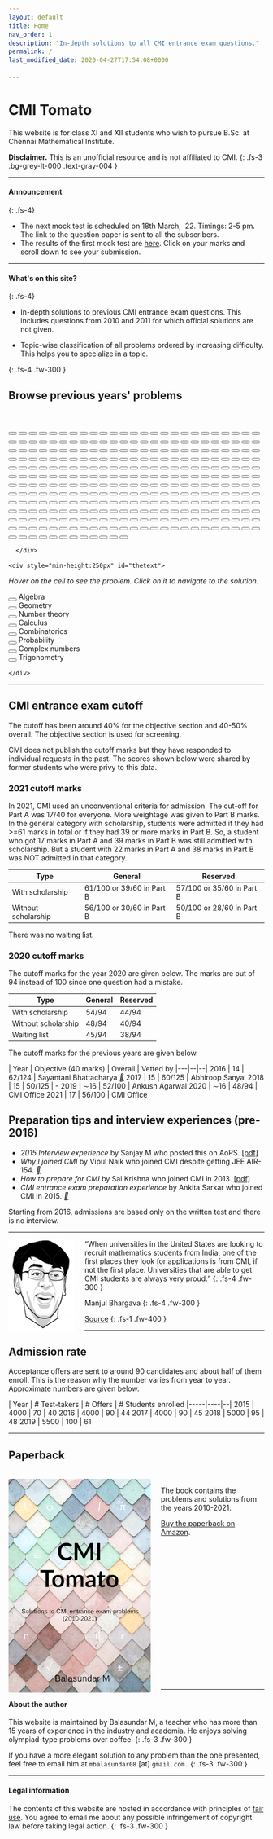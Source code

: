 ```yaml
---
layout: default
title: Home
nav_order: 1
description: "In-depth solutions to all CMI entrance exam questions."
permalink: /
last_modified_date: 2020-04-27T17:54:08+0000

---
```



# CMI Tomato

This website is for class XI and XII students who wish to pursue B.Sc. at Chennai Mathematical Institute.<br>

**Disclaimer.** This is an unofficial resource and is not affiliated to CMI.
{: .fs-3 .bg-grey-lt-000 .text-gray-004 }

---

#### Announcement
{: .fs-4}

- The next mock test is scheduled on 18th March, '22. Timings: 2-5 pm. The link to the question paper is sent to all the subscribers.
- The results of the first mock test are [here](/docs/mock_test/013_mar_4_scorecard/). Click on your marks and scroll down to see your submission.


---


#### What's on this site?
{: .fs-4}

- In-depth solutions to previous CMI entrance exam questions. This includes questions from 2010 and 2011 for which official solutions are not given.

- Topic-wise classification of all problems ordered by increasing difficulty. This helps you to specialize in a topic.

{: .fs-4 .fw-300 }



<div id="palette1">
<h2>Browse previous years' problems</h2>

<br>

  <div class="palette">
      <div class="palette-keys">


<button class="button trigonometry" onclick="location.href='/docs/trigonometry/#an-easy-problem';" onmouseover = "display('A1_2010')"></button>
<button class="button algebra" onclick="location.href='/docs/algebra/polynomials/#parity-of-a-polynomial';" onmouseover = "display('A2_2010')"></button>
<button class="button calculus" onclick="location.href='/docs/calculus/limits/#vanilla-application-of-lhospital';" onmouseover = "display('A3_2010')"></button>
<button class="button combinatorics" onclick="location.href='/docs/combinatorics/#progression-of-squares';" onmouseover = "display('A4_2010')"></button>
<button class="button numbers" onclick="location.href='/docs/number_theory/modulo_arithmetic/#fermats-little-theorem';" onmouseover = "display('A5_2010')"></button>
<button class="button combinatorics" onclick="location.href='/docs/combinatorics/#easy-induction';" onmouseover = "display('A6_2010')"></button>
<button class="button algebra" onclick="location.href='/docs/algebra/solvability/#symmetric-log-reciprocals';" onmouseover = "display('A7_2010')"></button>
<button class="button combinatorics" onclick="location.href='/docs/combinatorics/#pigeon-hole-principle';" onmouseover = "display('A8_2010')"></button>
<button class="button algebra" onclick="location.href='/docs/algebra/polynomials/#repeated-roots';" onmouseover = "display('A9_2010')"></button>
<button class="button trigonometry" onclick="location.href='/docs/trigonometry/#trignometric-triangle-inequality';" onmouseover = "display('A10_2010')"></button>
<button class="button numbers" onclick="location.href='/docs/number_theory/irrationality/#rationality-preserving-operations';" onmouseover = "display('A11_2010')"></button>
<button class="button geometry" onclick="location.href='/docs/geometry/triangles/#rhombus-within-a-triangle';" onmouseover = "display('A12_2010')"></button>
<button class="button complex" onclick="location.href='/docs/complex_numbers/#power-of-a-complex-number';" onmouseover = "display('A13_2010')"></button>
<button class="button white"></button>
<button class="button numbers" onclick="location.href='/docs/number_theory/modulo_arithmetic/#pigeon-hole-principle';" onmouseover = "display('B1_2010')"></button>
<button class="button geometry" onclick="location.href='/docs/geometry/triangles/#midpoint-of-a-median';" onmouseover = "display('B2_2010')"></button>
<button class="button combinatorics" onclick="location.href='/docs/combinatorics/#just-count';" onmouseover = "display('B3_2010')"></button>
<button class="button geometry" onclick="location.href='/docs/geometry/triangles/#rational-triangle';" onmouseover = "display('B4_2010')"></button>
<button class="button calculus" onclick="location.href='/docs/calculus/integrals/#a-perplexing-integral';" onmouseover = "display('B5_2010')"></button>
<button class="button geometry" onclick="location.href='/docs/geometry/circles/#intersecting-circles';" onmouseover = "display('B6_2010')"></button>
<button class="button geometry" onclick="location.href='/docs/geometry/coordinate_system/#line-passing-through-an-ap';" onmouseover = "display('B7_2010')"></button>
<button class="button blank"></button>
<button class="button blank"></button>
<button class="button blank"></button>
<button class="button blank"></button>
<button class="button blank"></button>
<button class="button combinatorics" onclick="location.href='/docs/combinatorics/#letter-arrangement';" onmouseover = "display('A1_2011')"></button>
<button class="button geometry" onclick="location.href='/docs/geometry/triangles/#a-chord-within-a-rectangle';" onmouseover = "display('A2_2011')"></button>
<button class="button trigonometry" onclick="location.href='/docs/trigonometry/#intersection-of-a-line-and-periodic-function-ii';" onmouseover = "display('A3_2011')"></button>
<button class="button algebra" onclick="location.href='/docs/algebra/binomial/#am-gm-inequality';" onmouseover = "display('A4_2011')"></button>
<button class="button calculus" onclick="location.href='/docs/calculus/derivatives/#differentiable-piece-function';" onmouseover = "display('A5_2011')"></button>
<button class="button algebra" onclick="location.href='/docs/algebra/polynomials/#roots-of-a-quadratic';" onmouseover = "display('A6_2011')"></button>
<button class="button algebra" onclick="location.href='/docs/algebra/polynomials/#01-polynomial';" onmouseover = "display('A7_2011')"></button>
<button class="button blank"></button>
<button class="button blank"></button>
<button class="button blank"></button>
<button class="button blank"></button>
<button class="button blank"></button>
<button class="button blank"></button>
<button class="button white"></button>
<button class="button combinatorics" onclick="location.href='/docs/combinatorics/#handshake-party';" onmouseover = "display('B1_2011')"></button>
<button class="button algebra" onclick="location.href='/docs/algebra/binomial/#largest-coefficient';" onmouseover = "display('B2_2011')"></button>
<button class="button numbers" onclick="location.href='/docs/number_theory/prime_factorization/#six-consecutive-numbers';" onmouseover = "display('B3_2011')"></button>
<button class="button combinatorics" onclick="location.href='/docs/combinatorics/#serendipitous-sum';" onmouseover = "display('B4_2011')"></button>
<button class="button algebra" onclick="location.href='/docs/algebra/polynomials/#degree-constraint-on-the-polynomial';" onmouseover = "display('B5_2011')"></button>
<button class="button combinatorics" onclick="location.href='/docs/combinatorics/#impossible-solid';" onmouseover = "display('B6_2011')"></button>
<button class="button calculus" onclick="location.href='/docs/calculus/integrals/#volume-of-a-cave';" onmouseover = "display('B7_2011')"></button>
<button class="button algebra" onclick="location.href='/docs/algebra/polynomials/#only-one-real-root';" onmouseover = "display('B8_2011')"></button>
<button class="button calculus" onclick="location.href='/docs/calculus/derivatives/#rolles-theorem-ii';" onmouseover = "display('B9_2011')"></button>
<button class="button numbers" onclick="location.href='/docs/number_theory/prime_factorization/#two-variables-one-equation';" onmouseover = "display('B10_2011')"></button>
<button class="button calculus" onclick="location.href='/docs/calculus/limits/#surjective-if-and-only-if-injective';" onmouseover = "display('B11_2011')"></button>
<button class="button geometry" onclick="location.href='/docs/geometry/circles/#an-old-russian-problem';" onmouseover = "display('B12_2011')"></button>
<button class="button trigonometry" onclick="location.href='/docs/trigonometry/#intersection-of-a-line-and-periodic-function-i';" onmouseover = "display('A1_2012')"></button>
<button class="button calculus" onclick="location.href='/docs/calculus/derivatives/#rolles-theorem-i';" onmouseover = "display('A2_2012')"></button>
<button class="button numbers" onclick="location.href='/docs/number_theory/irrationality/#irrational-fraction';" onmouseover = "display('A3_2012')"></button>
<button class="button calculus" onclick="location.href='/docs/calculus/limits/#lhospital-again';" onmouseover = "display('A4_2012')"></button>
<button class="button probability" onclick="location.href='/docs/probability/#tinkus-chocolate';" onmouseover = "display('A5_2012')"></button>
<button class="button blank"></button>
<button class="button blank"></button>
<button class="button blank"></button>
<button class="button blank"></button>
<button class="button blank"></button>
<button class="button blank"></button>
<button class="button blank"></button>
<button class="button blank"></button>
<button class="button white"></button>
<button class="button algebra" onclick="location.href='/docs/algebra/polynomials/#find-a-rational-polynomial-with-a-given-a-root';" onmouseover = "display('B1_2012')"></button>
<button class="button geometry" onclick="location.href='/docs/geometry/triangles/#midpoints-of-a-quadrilateral';" onmouseover = "display('B2_2012')"></button>
<button class="button combinatorics" onclick="location.href='/docs/combinatorics/#intersection-family';" onmouseover = "display('B3_2012')"></button>
<button class="button calculus" onclick="location.href='/docs/calculus/integrals/#riemann-sum';" onmouseover = "display('B4_2012')"></button>
<button class="button complex" onclick="location.href='/docs/complex_numbers/#trigonometric-values-via-complex-numbers';" onmouseover = "display('B5_2012')"></button>
<button class="button geometry" onclick="location.href='/docs/geometry/triangles/#matching-pairs-of-points';" onmouseover = "display('B6_2012')"></button>
<button class="button numbers" onclick="location.href='/docs/number_theory/modulo_arithmetic/#pigeon-hole-on-pairs';" onmouseover = "display('B7_2012')"></button>
<button class="button algebra" onclick="location.href='/docs/algebra/polynomials/#polynomial-that-gives-only-prime-powers';" onmouseover = "display('B8_2012')"></button>
<button class="button combinatorics" onclick="location.href='/docs/combinatorics/#function-composition';" onmouseover = "display('B9_2012')"></button>
<button class="button blank"></button>
<button class="button blank"></button>
<button class="button blank"></button>
<button class="button calculus" onclick="location.href='/docs/calculus/derivatives/#one-to-one-i';" onmouseover = "display('A1_2013')"></button>
<button class="button calculus" onclick="location.href='/docs/calculus/derivatives/#continuity';" onmouseover = "display('A2_2013')"></button>
<button class="button geometry" onclick="location.href='/docs/geometry/circles/#circumcenter-and-orthocenter';" onmouseover = "display('A3_2013')"></button>
<button class="button algebra" onclick="location.href='/docs/algebra/polynomials/#sum-of-squares-polynomial';" onmouseover = "display('A4_2013')"></button>
<button class="button combinatorics" onclick="location.href='/docs/combinatorics/#seating-boys-and-girls';" onmouseover = "display('A5_2013')"></button>
<button class="button calculus" onclick="location.href='/docs/calculus/integrals/#vanilla-integrals';" onmouseover = "display('A6_2013')"></button>
<button class="button complex" onclick="location.href='/docs/complex_numbers/#complex-triangle';" onmouseover = "display('A7_2013')"></button>
<button class="button probability" onclick="location.href='/docs/probability/#sampling-a-quadratic';" onmouseover = "display('A8_2013')"></button>
<button class="button calculus" onclick="location.href='/docs/calculus/derivatives/#rolles-theorem-iii';" onmouseover = "display('A9_2013')"></button>
<button class="button calculus" onclick="location.href='/docs/calculus/derivatives/#asymptotes-of-a-function';" onmouseover = "display('A10_2013')"></button>
<button class="button blank"></button>
<button class="button blank"></button>
<button class="button blank"></button>
<button class="button white"></button>
<button class="button geometry" onclick="location.href='/docs/geometry/triangles/#isoceles-triangle';" onmouseover = "display('B1_2013')"></button>
<button class="button geometry" onclick="location.href='/docs/geometry/coordinate_system/#find-a-curve-given-the-tangent';" onmouseover = "display('B2_2013')"></button>
<button class="button numbers" onclick="location.href='/docs/number_theory/prime_factorization/#prime-factorization-and-perfect-squares-again';" onmouseover = "display('B3_2013')"></button>
<button class="button algebra" onclick="location.href='/docs/algebra/polynomials/#polynomials-that-exponentiate';" onmouseover = "display('B4_2013')"></button>
<button class="button calculus" onclick="location.href='/docs/calculus/derivatives/#span-of-the-a-function';" onmouseover = "display('B5_2013')"></button>
<button class="button combinatorics" onclick="location.href='/docs/combinatorics/#difference-equations-iii';" onmouseover = "display('B6_2013')"></button>
<button class="button blank"></button>
<button class="button blank"></button>
<button class="button blank"></button>
<button class="button blank"></button>
<button class="button blank"></button>
<button class="button blank"></button>
<button class="button numbers" onclick="location.href='/docs/number_theory/irrationality/#summations';" onmouseover = "display('A1_2014')"></button>
<button class="button calculus" onclick="location.href='/docs/calculus/integrals/#convergence-of-etextquadratic';" onmouseover = "display('A2_2014')"></button>
<button class="button calculus" onclick="location.href='/docs/calculus/derivatives/#differentiability-i';" onmouseover = "display('A3_2014')"></button>
<button class="button geometry" onclick="location.href='/docs/geometry/coordinate_system/#tangent-to-a-cubic';" onmouseover = "display('A4_2014')"></button>
<button class="button probability" onclick="location.href='/docs/probability/#vertex-in-a-polygon';" onmouseover = "display('A5_2014')"></button>
<button class="button numbers" onclick="location.href='/docs/number_theory/prime_factorization/#prime-factorization-and-divisibility';" onmouseover = "display('A6_2014')"></button>
<button class="button calculus" onclick="location.href='/docs/calculus/derivatives/#application-of-rolle's-theorem';" onmouseover = "display('A7_2014')"></button>
<button class="button algebra" onclick="location.href='/docs/algebra/polynomials/#find-the-remainders';" onmouseover = "display('A8_2014')"></button>
<button class="button complex" onclick="location.href='/docs/complex_numbers/#maximum-and-minimum-of-an-average';" onmouseover = "display('A9_2014')"></button>
<button class="button geometry" onclick="location.href='/docs/geometry/triangles/#triangle-construction';" onmouseover = "display('A10_2014')"></button>
<button class="button geometry" onclick="location.href='/docs/geometry/circles/#cyclic-polygon';" onmouseover = "display('A11_2014')"></button>
<button class="button calculus" onclick="location.href='/docs/calculus/derivatives/#longest-diagonal-in-a-box';" onmouseover = "display('A12_2014')"></button>
<button class="button blank"></button>
<button class="button white"></button>
<button class="button geometry" onclick="location.href='/docs/geometry/coordinate_system/#mix-a-sin-and-a-circle';" onmouseover = "display('B1_2014')"></button>
<button class="button numbers" onclick="location.href='/docs/number_theory/irrationality/#a-polynomial-integer';" onmouseover = "display('B2_2014')"></button>
<button class="button combinatorics" onclick="location.href='/docs/combinatorics/#count-the-number-of-functions';" onmouseover = "display('B3_2014')"></button>
<button class="button calculus" onclick="location.href='/docs/calculus/integrals/#differentiability-challenge';" onmouseover = "display('B4_2014')"></button>
<button class="button algebra" onclick="location.href='/docs/algebra/polynomials/#difference-equations';" onmouseover = "display('B5_2014')"></button>
<button class="button geometry" onclick="location.href='/docs/geometry/circles/#quadrilateral-with-circles';" onmouseover = "display('B6_2014')"></button>
<button class="button blank"></button>
<button class="button blank"></button>
<button class="button blank"></button>
<button class="button blank"></button>
<button class="button blank"></button>
<button class="button blank"></button>
<button class="button algebra" onclick="location.href='/docs/algebra/solvability/#charity';" onmouseover = "display('A1_2015')"></button>
<button class="button combinatorics" onclick="location.href='/docs/combinatorics/#ordered-binary-strings';" onmouseover = "display('A2_2015')"></button>
<button class="button numbers" onclick="location.href='/docs/number_theory/gcd/#magic-number';" onmouseover = "display('A3_2015')"></button>
<button class="button calculus" onclick="location.href='/docs/calculus/derivatives/#double-derivatives';" onmouseover = "display('A4_2015')"></button>
<button class="button algebra" onclick="location.href='/docs/algebra/polynomials/#polynomial-with-positive-coefficients';" onmouseover = "display('A5_2015')"></button>
<button class="button geometry" onclick="location.href='/docs/geometry/coordinate_system/#circles-with-pythagoras';" onmouseover = "display('A6_2015')"></button>
<button class="button algebra" onclick="location.href='/docs/algebra/binomial/#coefficient-ratio';" onmouseover = "display('A7_2015')"></button>
<button class="button combinatorics" onclick="location.href='/docs/combinatorics/#number-plates';" onmouseover = "display('A8_2015')"></button>
<button class="button trigonometry" onclick="location.href='/docs/trigonometry/#a-saw-tooth-function';" onmouseover = "display('A9_2015')"></button>
<button class="button complex" onclick="location.href='/docs/complex_numbers/#roots-of-unity-i';" onmouseover = "display('A10_2015')"></button>
<button class="button probability" onclick="location.href='/docs/probability/#conditional-probability';" onmouseover = "display('A11_2015')"></button>
<button class="button blank"></button>
<button class="button blank"></button>
<button class="button white"></button>
<button class="button calculus" onclick="location.href='/docs/calculus/limits/#polynomial-and-limits';" onmouseover = "display('B1_2015')"></button>
<button class="button algebra" onclick="location.href='/docs/algebra/binomial/#points-on-a-sphere';" onmouseover = "display('B2_2015')"></button>
<button class="button numbers" onclick="location.href='/docs/number_theory/prime_factorization/#when-is-a2-a-divisible-by-10000';" onmouseover = "display('B3_2015')"></button>
<button class="button calculus" onclick="location.href='/docs/calculus/integrals/#slowing-slope-changing-function';" onmouseover = "display('B4_2015')"></button>
<button class="button numbers" onclick="location.href='/docs/number_theory/gcd/#euclidean-algorithm';" onmouseover = "display('B5_2015')"></button>
<button class="button geometry" onclick="location.href='/docs/geometry/circles/#straight-edge-with-circle';" onmouseover = "display('B6_2015')"></button>
<button class="button blank"></button>
<button class="button blank"></button>
<button class="button blank"></button>
<button class="button blank"></button>
<button class="button blank"></button>
<button class="button blank"></button>
<button class="button combinatorics" onclick="location.href='/docs/combinatorics/#logical-puzzle';" onmouseover = "display('A1_2016')"></button>
<button class="button algebra" onclick="location.href='/docs/algebra/solvability/#gdp-vs-per-capita-gdp';" onmouseover = "display('A2_2016')"></button>
<button class="button numbers" onclick="location.href='/docs/number_theory/gcd/#totient-function';" onmouseover = "display('A3_2016')"></button>
<button class="button combinatorics" onclick="location.href='/docs/combinatorics/#count-the-steps';" onmouseover = "display('A4_2016')"></button>
<button class="button trigonometry" onclick="location.href='/docs/trigonometry/#use-of-telescoping';" onmouseover = "display('A5_2016')"></button>
<button class="button calculus" onclick="location.href='/docs/calculus/derivatives/#irrationality-and-continuity';" onmouseover = "display('A6_2016')"></button>
<button class="button numbers" onclick="location.href='/docs/number_theory/gcd/#gcd-application';" onmouseover = "display('A7_2016')"></button>
<button class="button algebra" onclick="location.href='/docs/algebra/polynomials/#integer-valued-polynomials';" onmouseover = "display('A8_2016')"></button>
<button class="button calculus" onclick="location.href='/docs/calculus/derivatives/#continuity-on-tangents-and-secants';" onmouseover = "display('A9_2016')"></button>
<button class="button geometry" onclick="location.href='/docs/geometry/triangles/#triangle-with-segments';" onmouseover = "display('A10_2016')"></button>
<button class="button blank"></button>
<button class="button blank"></button>
<button class="button blank"></button>
<button class="button white"></button>
<button class="button probability" onclick="location.href='/docs/probability/#test-preparation';" onmouseover = "display('B1_2016')"></button>
<button class="button geometry" onclick="location.href='/docs/geometry/coordinate_system/#circle-touching-a-parabola';" onmouseover = "display('B2_2016')"></button>
<button class="button calculus" onclick="location.href='/docs/calculus/integrals/#definite-integral';" onmouseover = "display('B3_2016')"></button>
<button class="button combinatorics" onclick="location.href='/docs/combinatorics/#pairwise-sums-of-a-set';" onmouseover = "display('B4_2016')"></button>
<button class="button algebra" onclick="location.href='/docs/algebra/polynomials/#given-the-remainders-find-the-polynomials';" onmouseover = "display('B5_2016')"></button>
<button class="button numbers" onclick="location.href='/docs/number_theory/prime_factorization/#primes-in-an-algebraic-equation-';" onmouseover = "display('B6_2016')"></button>
<button class="button blank"></button>
<button class="button blank"></button>
<button class="button blank"></button>
<button class="button blank"></button>
<button class="button blank"></button>
<button class="button blank"></button>
<button class="button geometry" onclick="location.href='/docs/geometry/circles/#circle-inside-a-triangle-inside-a-circle';" onmouseover = "display('A1_2017')"></button>
<button class="button combinatorics" onclick="location.href='/docs/combinatorics/#distribute-oranges-in-boxes';" onmouseover = "display('A2_2017')"></button>
<button class="button calculus" onclick="location.href='/docs/calculus/integrals/#sweep-volume';" onmouseover = "display('A3_2017')"></button>
<button class="button numbers" onclick="location.href='/docs/number_theory/gcd/#sample-a-divisor';" onmouseover = "display('A4_2017')"></button>
<button class="button algebra" onclick="location.href='/docs/algebra/polynomials/#roots-of-a-quartic-polynomial';" onmouseover = "display('A5_2017')"></button>
<button class="button calculus" onclick="location.href='/docs/calculus/derivatives/#inflection-point';" onmouseover = "display('A6_2017')"></button>
<button class="button calculus" onclick="location.href='/docs/calculus/integrals/#absolute-integrals';" onmouseover = "display('A7_2017')"></button>
<button class="button algebra" onclick="location.href='/docs/algebra/solvability/#solutions-to-simultaneous-equations';" onmouseover = "display('A8_2017')"></button>
<button class="button calculus" onclick="location.href='/docs/calculus/limits/#smallest-prime-factor-function';" onmouseover = "display('A9_2017')"></button>
<button class="button calculus" onclick="location.href='/docs/calculus/limits/#continuity-of-two-functions';" onmouseover = "display('A10_2017')"></button>
<button class="button blank"></button>
<button class="button blank"></button>
<button class="button blank"></button>
<button class="button white"></button>
<button class="button trigonometry" onclick="location.href='/docs/trigonometry/#roots-of-unity-to-rescue';" onmouseover = "display('B1_2017')"></button>
<button class="button geometry" onclick="location.href='/docs/geometry/coordinate_system/#intersecting-planes';" onmouseover = "display('B2_2017')"></button>
<button class="button calculus" onclick="location.href='/docs/calculus/derivatives/#strange-question';" onmouseover = "display('B3_2017')"></button>
<button class="button numbers" onclick="location.href='/docs/number_theory/modulo_arithmetic/#perfect-square-in-a-sequence';" onmouseover = "display('B4_2017')"></button>
<button class="button combinatorics" onclick="location.href='/docs/combinatorics/#coloring-integers';" onmouseover = "display('B5_2017')"></button>
<button class="button geometry" onclick="location.href='/docs/geometry/triangles/#square-inside-a-hexagon';" onmouseover = "display('B6_2017')"></button>
<button class="button blank"></button>
<button class="button blank"></button>
<button class="button blank"></button>
<button class="button blank"></button>
<button class="button blank"></button>
<button class="button blank"></button>
<button class="button geometry" onclick="location.href='/docs/geometry/circles/#progression-of-circles';" onmouseover = "display('A1_2018')"></button>
<button class="button algebra" onclick="location.href='/docs/algebra/solvability/#integers-in-a-function-range';" onmouseover = "display('A2_2018')"></button>
<button class="button algebra" onclick="location.href='/docs/algebra/solvability/#solving-a-cubic-root-equation';" onmouseover = "display('A3_2018')"></button>
<button class="button calculus" onclick="location.href='/docs/calculus/integrals/#a-routine-substitution';" onmouseover = "display('A4_2018')"></button>
<button class="button numbers" onclick="location.href='/docs/number_theory/modulo_arithmetic/#difference-of-squares';" onmouseover = "display('A5_2018')"></button>
<button class="button complex" onclick="location.href='/docs/complex_numbers/#counting-roots-in-a-quadrant';" onmouseover = "display('A6_2018')"></button>
<button class="button algebra" onclick="location.href='/docs/algebra/polynomials/#find-the-possible-coefficients-given-the-roots';" onmouseover = "display('A7_2018')"></button>
<button class="button geometry" onclick="location.href='/docs/geometry/triangles/#non-congruent-triangles-with-fixed-perimeter';" onmouseover = "display('A8_2018')"></button>
<button class="button algebra" onclick="location.href='/docs/algebra/polynomials/#recursive-polynomial';" onmouseover = "display('A9_2018')"></button>
<button class="button trigonometry" onclick="location.href='/docs/trigonometry/#repeated-saw-tooth';" onmouseover = "display('A10_2018')"></button>
<button class="button blank"></button>
<button class="button blank"></button>
<button class="button blank"></button>
<button class="button white"></button>
<button class="button combinatorics" onclick="location.href='/docs/combinatorics/#smart-induction';" onmouseover = "display('B1_2018')"></button>
<button class="button algebra" onclick="location.href='/docs/algebra/solvability/#solve-pxqx--1';" onmouseover = "display('B2_2018')"></button>
<button class="button combinatorics" onclick="location.href='/docs/combinatorics/#function-on-integers';" onmouseover = "display('B3_2018')"></button>
<button class="button geometry" onclick="location.href='/docs/geometry/triangles/#segments-inside-a-triangle';" onmouseover = "display('B4_2018')"></button>
<button class="button combinatorics" onclick="location.href='/docs/combinatorics/#combinations-with-gaps';" onmouseover = "display('B5_2018')"></button>
<button class="button numbers" onclick="location.href='/docs/number_theory/gcd/#carrom-board-math';" onmouseover = "display('B6_2018')"></button>
<button class="button blank"></button>
<button class="button blank"></button>
<button class="button blank"></button>
<button class="button blank"></button>
<button class="button blank"></button>
<button class="button blank"></button>
<button class="button numbers" onclick="location.href='/docs/number_theory/prime_factorization/#number-of-divisors';" onmouseover = "display('A1_2019')"></button>
<button class="button calculus" onclick="location.href='/docs/calculus/derivatives/#a-simple-substitution';" onmouseover = "display('A2_2019')"></button>
<button class="button calculus" onclick="location.href='/docs/calculus/derivatives/#maximize-area-of-a-rectangle';" onmouseover = "display('A3_2019')"></button>
<button class="button combinatorics" onclick="location.href='/docs/combinatorics/#sum-of-a-finite-series';" onmouseover = "display('A4_2019')"></button>
<button class="button probability" onclick="location.href='/docs/probability/#squares-on-a-chessboard';" onmouseover = "display('A5_2019')"></button>
<button class="button numbers" onclick="location.href='/docs/number_theory/modulo_arithmetic/#is-a-square';" onmouseover = "display('A6_2019')"></button>
<button class="button combinatorics" onclick="location.href='/docs/combinatorics/#broken-calculator';" onmouseover = "display('A7_2019')"></button>
<button class="button combinatorics" onclick="location.href='/docs/combinatorics/#first-ascent';" onmouseover = "display('A8_2019')"></button>
<button class="button calculus" onclick="location.href='/docs/calculus/limits/#limit-of-a-log-of-an-exponent';" onmouseover = "display('A9_2019')"></button>
<button class="button calculus" onclick="location.href='/docs/calculus/integrals/#continuity-based-on-integral-conditions';" onmouseover = "display('A10_2019')"></button>
<button class="button blank"></button>
<button class="button blank"></button>
<button class="button blank"></button>
<button class="button white"></button>
<button class="button combinatorics" onclick="location.href='/docs/combinatorics/#count-the-number-of-functions-ii';" onmouseover = "display('B1_2019')"></button>
<button class="button complex" onclick="location.href='/docs/complex_numbers/#counting-the-roots-outside-a-disk';" onmouseover = "display('B2_2019')"></button>
<button class="button calculus" onclick="location.href='/docs/calculus/integrals/#routine-definite-integral-in-disguise';" onmouseover = "display('B3_2019')"></button>
<button class="button geometry" onclick="location.href='/docs/geometry/circles/#interior-point-in-a-parallelogram';" onmouseover = "display('B4_2019')"></button>
<button class="button trigonometry" onclick="location.href='/docs/trigonometry/#geometric-interpretation-of-algebraic-expressions';" onmouseover = "display('B5_2019')"></button>
<button class="button calculus" onclick="location.href='/docs/calculus/integrals/#leibniz-rule';" onmouseover = "display('B6_2019')"></button>
<button class="button blank"></button>
<button class="button blank"></button>
<button class="button blank"></button>
<button class="button blank"></button>
<button class="button blank"></button>
<button class="button blank"></button>
<button class="button combinatorics" onclick="location.href='/docs/combinatorics/#counting-students';" onmouseover = "display('A1_2020')"></button>
<button class="button geometry" onclick="location.href='/docs/geometry/coordinate_system/#vector-perpendicular-to-a-plane';" onmouseover = "display('A2_2020')"></button>
<button class="button calculus" onclick="location.href='/docs/calculus/integrals/#absolute-integrals-ii';" onmouseover = "display('A3_2020')"></button>
<button class="button probability" onclick="location.href='/docs/probability/#yet-another-dice-roll';" onmouseover = "display('A4_2020')"></button>
<button class="button calculus" onclick="location.href='/docs/calculus/limits/#asymptotes';" onmouseover = "display('A5_2020')"></button>
<button class="button calculus" onclick="location.href='/docs/calculus/derivatives/#concave-function';" onmouseover = "display('A6_2020')"></button>
<button class="button algebra" onclick="location.href='/docs/algebra/polynomials/#guess-the-polynomial';" onmouseover = "display('A7_2020')"></button>
<button class="button numbers" onclick="location.href='/docs/number_theory/prime_factorization/#number-of-divisors-ii';" onmouseover = "display('A8_2020')"></button>
<button class="button algebra" onclick="location.href='/docs/algebra/polynomials/#binomial-polynomial';" onmouseover = "display('A9_2020')"></button>
<button class="button numbers" onclick="location.href='/docs/number_theory/modulo_arithmetic/#chinese-remainder-theorem';" onmouseover = "display('A10_2020')"></button>
<button class="button blank"></button>
<button class="button blank"></button>
<button class="button blank"></button>
<button class="button white"></button>
<button class="button geometry" onclick="location.href='/docs/geometry/circles/#cyclic-trapezoids';" onmouseover = "display('B1_2020')"></button>
<button class="button complex" onclick="location.href='/docs/complex_numbers/#complex-polygon';" onmouseover = "display('B2_2020')"></button>
<button class="button calculus" onclick="location.href='/docs/calculus/derivatives/#spider-walk';" onmouseover = "display('B3_2020')"></button>
<button class="button calculus" onclick="location.href='/docs/calculus/limits/#constrained-function';" onmouseover = "display('B4_2020')"></button>
<button class="button algebra" onclick="location.href='/docs/algebra/polynomials/#dependent-roots';" onmouseover = "display('B5_2020')"></button>
<button class="button combinatorics" onclick="location.href='/docs/combinatorics/#counting-relations';" onmouseover = "display('B6_2020')"></button>
<button class="button blank"></button>
<button class="button blank"></button>
<button class="button blank"></button>
<button class="button blank"></button>
<button class="button blank"></button>
<button class="button blank"></button>
<button class="button algebra" onclick="location.href='/docs/algebra/solvability/#monotonic-functions';" onmouseover = "display('A1_2021')"></button>
<button class="button numbers" onclick="location.href='/docs/number_theory/modulo_arithmetic/#divisibility-tests';" onmouseover = "display('A2_2021')"></button>
<button class="button geometry" onclick="location.href='/docs/geometry/triangles/#possible-triangles';" onmouseover = "display('A3_2021')"></button>
<button class="button algebra" onclick="location.href='/docs/algebra/polynomials/#integer-cubic-polynomial';" onmouseover = "display('A4_2021')"></button>
<button class="button complex" onclick="location.href='/docs/complex_numbers/#set-of-powers';" onmouseover = "display('A5_2021')"></button>
<button class="button algebra" onclick="location.href='/docs/algebra/polynomials/#stationary-points';" onmouseover = "display('A6_2021')"></button>
<button class="button algebra" onclick="location.href='/docs/algebra/solvability/#two-equations';" onmouseover = "display('A7_2021')"></button>
<button class="button geometry" onclick="location.href='/docs/geometry/coordinate_system/#cross-product-of-vectors';" onmouseover = "display('A8_2021')"></button>
<button class="button calculus" onclick="location.href='/docs/calculus/limits/#simple-limits';" onmouseover = "display('A9_2021')"></button>
<button class="button trigonometry" onclick="location.href='/docs/trigonometry/#three-arctans';" onmouseover = "display('A10_2021')"></button>
<button class="button blank"></button>
<button class="button blank"></button>
<button class="button blank"></button>
<button class="button white"></button>
<button class="button calculus" onclick="location.href='/docs/calculus/functions/#composition';" onmouseover = "display('B1_2021')"></button>
<button class="button probability" onclick="location.href='/docs/probability/#coin-toss-and-a-dice-roll';" onmouseover = "display('B2_2021')"></button>
<button class="button combinatorics" onclick="location.href='/docs/combinatorics/#principle-of-inclusion-exclusion';" onmouseover = "display('B3_2021')"></button>
<button class="button trigonometry" onclick="location.href='/docs/trigonometry/#impossible-polynomial';" onmouseover = "display('B4_2021')"></button>
<button class="button calculus" onclick="location.href='/docs/calculus/integrals/#convergence-of-an-improper-integral';" onmouseover = "display('B5_2021')"></button>
<button class="button combinatorics" onclick="location.href='/docs/combinatorics/#two-player-card-game';" onmouseover = "display('B6_2021')"></button>
<button class="button blank"></button>
<button class="button blank"></button>
<button class="button blank"></button>
<button class="button blank"></button>
<button class="button blank"></button>
<button class="button blank"></button>

      </div>
  </div>

<p>


    <div style="min-height:250px" id="thetext">

<i>Hover on the cell to see the problem. Click on it to navigate to the solution.</i><br>

<button class="button algebra"></button> Algebra <br>
<button class="button geometry"></button> Geometry <br>
<button class="button numbers"></button> Number theory <br>
<button class="button calculus"></button> Calculus<br>
<button class="button combinatorics"></button> Combinatorics <br>
<button class="button probability"></button> Probability <br>
<button class="button complex"></button> Complex numbers <br>
<button class="button trigonometry"></button> Trigonometry<br>

    </div>
</p>

</div>


<hr>





## CMI entrance exam cutoff

The cutoff has been around 40% for the objective section and 40-50% overall. The objective section is used for screening.<br>

CMI does not publish the cutoff marks but they have responded to individual requests in the past.
The scores shown below were shared by former students who were privy to this data.
<br>

<!--
[Subhayan Saha](https://www.quora.com/profile/Subhayan-Saha)
-->

### 2021 cutoff marks

In 2021, CMI used an unconventional criteria for admission. The cut-off for  Part A was 17/40 for everyone. More
weightage was given to Part B marks. In the general category with scholarship, students were admitted if they had >=61 marks in total
or if they had 39 or more marks in Part B. So, a student who got 17 marks in Part A and 39 marks in Part B was still admitted with scholarship. But
a student with 22 marks in Part A and 38 marks in Part B was NOT admitted in that category.


Type | General |  Reserved
-----|------|----
With scholarship| 61/100 or 39/60 in Part B | 57/100 or 35/60 in Part B
Without scholarship| 56/100 or 30/60 in Part B | 50/100 or 28/60 in Part B


There was no waiting list.

### 2020 cutoff marks

The cutoff marks for the year 2020 are given below. The marks are out of 94 instead of 100 since one question had a mistake.

Type | General |  Reserved
-----|------|----
With scholarship| 54/94 | 44/94
Without scholarship| 48/94 | 40/94
Waiting list| 45/94 | 38/94


The cutoff marks for the previous years are given below.




| Year | Objective (40 marks) | Overall | Vetted by
|---|--|--|
2016 | 14 | 62/124 | Sayantani Bhattacharya [<i style="font-size:14px" class="fa">&#xf08e;</i>](https://www.quora.com/Why-there-is-no-interview-for-cmi-bsc-this-year)
2017 | 15 | 60/125 | Abhiroop Sanyal
2018 | 15 | 50/125 |  -
2019 | &sim;16 | 52/100  | Ankush Agarwal
2020 | &sim;16 | 48/94  | CMI Office
2021 | 17 | 56/100  | CMI Office




## Preparation tips and interview experiences (pre-2016)


<!--
http://services.artofproblemsolving.com/download.php?id=YXR0YWNobWVudHMvMS8yLzgwZWIwOGVmNzE5YjU1ZjRkMjE5MzI4NTgwMDRmNjZmNTVmYzdlLnBkZg==&rn=TXkgaW50ZXJ2aWV3IGV4cGVyaWVuY2UucGRm
-->

- _2015 Interview experience_ by Sanjay M who posted this on AoPS. [[pdf]](/assets/images/sanjay_interview.pdf)
- _Why I joined CMI_  by Vipul Naik who joined CMI despite getting JEE AIR-154. [<i style="font-size:14px" class="fa">&#xf08e;</i>](https://vipulnaik.com/undergraduate-institution-selection/)
- _How to prepare for CMI_ by Sai Krishna who joined CMI in 2013. [[pdf]](https://www.cmi.ac.in/~saikrishnac/files/how-to-prepare-for-cmi.pdf)
- _CMI entrance exam preparation experience_  by Ankita Sarkar who joined CMI in 2015. [<i style="font-size:14px" class="fa">&#xf08e;</i>](https://www.quora.com/How-did-Ankita-Sarkar-prepare-for-CMI-Entrance-exam-What-books-did-she-use)


Starting from 2016, admissions are based only on the written test and there is no interview.

---

<img src="/assets/images/manjul_bhargava.png" style="float:left;margin-right:20px;width=50px"/>

<q>When universities in the United States are looking to recruit mathematics students
from India, one of the first places they look for applications is from CMI, if not the first place. Universities that are able to get CMI students are always very proud.</q>
{: .fs-4 .fw-300 }





Manjul Bhargava
{: .fs-4 .fw-300 }

[Source](https://www.youtube.com/watch?v=FsdZLme1fj0&t=2870s)
{: .fs-1 .fw-400  }

---


## Admission rate

Acceptance offers are sent to around 90 candidates and about half of them enroll. This is the reason why the number varies from year to year. Approximate numbers are given below.

| Year | # Test-takers | # Offers | # Students enrolled
|-----|----|--|
2015 | 4000 | 70 | 40
2016 | 4000 | 90 | 44
2017 | 4000 | 90 | 45
2018 | 5000 | 95 | 48
2019 | 5500 | 100 | 61

---


## Paperback
<br>

<img src="/assets/images/cmi_tomato_cover.jpg" style="float:left;margin-right:20px;margin-top:0px;border-radius:1%"/>


The book contains the problems and solutions from the years 2010-2021.

<a href="https://www.amazon.in/CMI-Tomato-Balasundar-M/dp/1685541429/">Buy the paperback on Amazon</a>.

<!--
The content of this website is available as an e-book in PDF format. You will have a permanent copy of the solutions which may be handy just in case the site
goes down.
{: .fs-4 .fw-300 }
<a href="https://gum.co/kBekW">Buy the e-book on Gumroad</a>
-->

<br><br>
<br><br>
<br><br>
<br><br>
<br><br>
<br><br>
<br><br>
<br><br>




<!--
https://promys-india.org/resources/reading-list/
-->

---



#### About the author

This website is maintained by  Balasundar M, a teacher who has more than 15 years of experience in the industry and academia. He enjoys solving
olympiad-type problems over coffee.
{: .fs-3 .fw-300 }

If you have a more elegant solution to any problem than the one presented, feel free to email him at <code>mbalasundar08</code> [at] <code>gmail.com.</code>
{: .fs-3 .fw-300 }

---

#### Legal information



The contents of this website are hosted in accordance with principles of [fair use](https://www.copyright.gov/fair-use/index.html).
You agree to email me about any possible infringement of copyright law before taking legal action.
{: .fs-3 .fw-300 }

<!--
M. Balasundar is a participant in the Amazon Associates Program, an affiliate advertising program designed to provide a means for sites to earn advertising fees by advertising and linking to amazon.in.
{: .fs-3 .fw-300 }
-->




